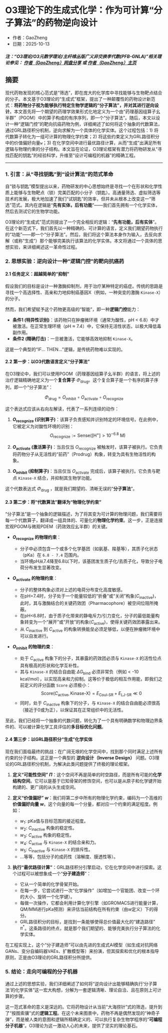 # O3理论下的生成式化学：作为可计算“分子算法”的药物逆向设计

- 作者：GaoZheng
- 日期：2025-10-13

#### ***注：“O3理论/O3元数学理论/主纤维丛版广义非交换李代数(PFB-GNLA)”相关理论参见： [作者（GaoZheng）网盘分享](https://drive.google.com/drive/folders/1lrgVtvhEq8cNal0Aa0AjeCNQaRA8WERu?usp=sharing) 或 [作者（GaoZheng）主页](https://mymetamathematics.blogspot.com)***

## 摘要
现代药物发现的核心范式是“筛选”，即在庞大的化学库中寻找能够与生物靶点结合的分子。本文基于O3理论的“生成式”框架，提出了一种颠覆性的药物设计新范式：**将药物分子视为能够执行特定生物学逻辑的“分子算法”，并对其进行逆向设计**。本文首先将一个期望的药理学效果形式化地定义为一个由“药理基因组算子幺半群”（PGOM）中的算子构成的有序序列，即一个“分子算法”。随后，本文以设计一种“逻辑门控”的靶向抗癌药物为例，详细阐述了如何将这个抽象的代数算法，通过GRL路径积分机制，逆向求解为一个具体的化学实体。这个过程包括：1) 将代数算子转化为一组可计算的物理化学约束；2) 将这些约束定义为GRL路径积分中的价值偏好向量`w`；3) 在化学空间中进行最优路径计算，从而“生成”出满足所有逻辑与物理约束的分子结构。本文旨在论证，O3理论框架有潜力将药物研发从“寻找匹配的钥匙”的经验科学，升维至“设计可编程的机器”的精确工程。

---

### **1. 引言：从“寻找钥匙”到“设计算法”的范式革命**

自“锁与钥匙”模型提出以来，药物研发的中心思想始终是寻找一个在形状和化学性质上能够与生物靶点（锁）完美匹配的小分子（钥匙）。高通量筛选、虚拟筛选等技术的发展，极大地加速了我们“试钥匙”的效率，但并未从根本上改变这一“筛选”范式。其内在逻辑是“**先有实体，后有功能**”——我们首先拥有一个化学实体，然后去测试它的生物学功能。

O3理论的“生成式”范式则提出了一个完全相反的逻辑：“**先有功能，后有实体**”。在这个新范式下，我们首先以一种精确的、可计算的语言，定义我们期望药物执行的“功能”——即一个“分子算法”。然后，我们将这个算法本身作为输入，去反向求解（或称“生成”）那个能够完美执行该算法的化学实体。本文将通过一个具体的思想实验，来详细阐述这一革命性过程。

### **2. 思想实验：逆向设计一种“逻辑门控”的靶向抗癌药**

#### **2.1 任务定义：超越简单的“抑制”**

假设我们的目标是设计一种激酶抑制剂，用于治疗某种特定的癌症。传统的思路是寻找一个高选择性、高亲和力地抑制癌基因X（例如，一种突变的激酶 `Kinase-X`）的分子。

然而，我们希望赋予这个药物更高级的“智能”，即一种**逻辑门控**能力：
* **条件1 (特异性识别)**：该药物只在肿瘤微环境（通常为酸性，pH < 6.8）中才被激活。在正常生理环境（pH ≈ 7.4）中，它保持无活性状态，以极大降低毒副作用。
* **条件2 (精确打击)**：一旦被激活，它能够高效地抑制 `Kinase-X`。

这是一个典型的“IF... THEN...”逻辑，是传统药物难以实现的。

#### **2.2 第一步：以O3代数语言定义“分子算法”**

在O3理论中，我们可以使用PGOM（药理基因组算子幺半群）的语言，将上述的治疗逻辑精确地定义为一个**复合算子** $\Phi_{\text{drug}}$。这个复合算子是一个有序的算子序列，即一个“分子算法”：

$$\Phi_{\text{drug}} = O_{\text{inhibit}} \circ O_{\text{activate}} \circ O_{\text{recognize}}$$

这个表达式应该从右向左解读，代表了一系列连续的动作：

1.  **$O_{\text{recognize}}$ (识别算子)**：该算子负责感知并识别特定的环境信号。在此例中，它被定义为对酸性环境的识别：
    $$O_{\text{recognize}} := \text{Sense}([\text{H}^+] > 10^{-6.8} \text{ M})$$

2.  **$O_{\text{activate}}$ (激活算子)**：当且仅当 $O_{\text{recognize}}$ 被触发时，该算子被执行。它负责将药物分子从无活性的“前药”（Prodrug）构象，转变为具有生物活性的构象。

3.  **$O_{\text{inhibit}}$ (抑制算子)**：当且仅当 $O_{\text{activate}}$ 完成后，该算子被执行。它负责与靶点 `Kinase-X` 结合，并抑制其生物学功能。

这个代数表达式 $\Phi_{\text{drug}}$ ，就是我们期望的、清晰无误的“**分子算法**”。

#### **2.3 第二步：将“代数算法”翻译为“物理化学约束”**

“分子算法”是一个抽象的逻辑描述，为了将其变为可计算的物理问题，我们需要将每一个代数算子，翻译成一组具体的、可量化的**物理化学约束**。这一步，正是连接宏观PGOM与微观PDEM（药效效应幺半群）的关键。

* **$O_{\text{recognize}}$ 的物理约束**：
    * 分子中必须包含一个或多个化学基团（如氨基、羧基等），其质子化状态（pKa）在 `6.8 - 7.4` 范围内。
    * 当环境pH从7.4降至6.8以下时，该基团发生质子化/去质子化，导致分子电荷分布发生显著改变。

* **$O_{\text{activate}}$ 的物理约束**：
    * 分子的整体构象必须对上述的电荷分布变化高度敏感。
    * 在pH=7.4时，分子处于一个能量较低的“折叠”或“关闭”构象($C_{\text{inactive}}$)，此时，其与激酶结合的关键药效团（Pharmacophore）被空间位阻所掩蔽。
    * 在pH<6.8时，由于质子化带来的静电斥力/引力变化，分子的最低能量构象转变为一个“展开”或“开放”的构象($C_{\text{active}}$)，使得关键药效团暴露出来。
    * 从 $C_{\text{inactive}}$ 到 $C_{\text{active}}$ 的构象转换能垒必须足够低，以便在肿瘤微环境中可以自发进行。

* **$O_{\text{inhibit}}$ 的物理约束**：
    * 处于 $C_{\text{active}}$ 构象下的分子，其暴露的药效团必须与 `Kinase-X` 的活性位点具有极高的形状和化学互补性。
    * 其与 `Kinase-X` 的结合自由能 $\Delta G_{\text{bind}}$ 必须非常负（例如 < -10 kcal/mol），以实现高亲和力抑制。这等价于极低的相互作用能，即我们之前定义的评分函数 `Score` 必须极小：
        $$\text{Score}(C_{\text{active}}, \text{Kinase-X}) = E_{\text{Coul-SR}} + E_{\text{LJ-SR}} \ll 0$$
    * 同时，处于 $C_{\text{inactive}}$ 构象下的分子，与 `Kinase-X` 的结合自由能必须很高（接近于0或为正），以保证其在正常组织中的无活性。

至此，我们已经将一个抽象的代数问题，转化为了一个具有明确数学和物理边界条件的、可以被计算化学工具评估的**多目标优化问题**。

#### **2.4 第三步：以GRL路径积分“生成”化学实体**

现在我们面临最终的挑战：在广阔无垠的化学空间中，找到那个同时满足上述所有约束的分子结构。这正是一个典型的 **逆向设计（Inverse Design）** 问题。O3理论的GRL路径积分机制，为解决此类问题提供了终极的理论框架。

1.  **定义“可能性空间” $\Pi$**：这个空间不再是简单的时空路径，而是所有可能的**化学结构空间**。它可以是基于已知骨架的修饰空间，也可以是从原子和化学键开始构建的、更广阔的从头生成空间。

2.  **定义“价值偏好” $w$**：我们将第二步中所有的物理化学约束，编码为一个高维的**价值偏好向量 $w$**。这个向量的每一个分量，都对应一个约束的满足程度。例如：
    * $w_1$: pKa值与目标范围的接近程度。
    * $w_2$: $C_{\text{inactive}}$ 构象的稳定性。
    * $w_3$: $C_{\text{active}}$ 构象的稳定性。
    * $w_4$: $C_{\text{active}}$ 与 `Kinase-X` 的结合亲和力。
    * $w_5$: $C_{\text{inactive}}$ 与 `Kinase-X` 的排斥性。
    * ...等等，包括分子的成药性（溶解度、膜透性等）。

3.  **执行“最优路径计算”**：GRL路径积分引擎启动，它在化学空间中进行探索。这个过程可以被想象成一个“**分子建造师**”：
    * 它从一个简单的化学骨架开始。
    * 在每一步，它尝试进行一次“化学操作”（如增加一个官能团、改变一个环的大小、旋转一个化学键）。
    * 每做一次操作，它都会利用计算化学引擎（如GROMACS进行能量计算，QM/MM进行pKa预测）来评估当前结构在所有约束（由$w$定义）下的得分。
    * GRL路径积分的目标，是找到一条能够使得总价值最大化的“建造路径” $\pi^*$。这条路径的终点，就是那个我们期望的、能够完美执行分子算法的化学实体。

在工程实现上，这个“分子建造师”可以由先进的生成式AI模型（如生成对抗网络GANs、变分自编码器VAEs、扩散模型等）来扮演，但其探索和优化的根本指导原则，正是由O3理论的GRL路径积分所提供。

### **5. 结论：走向可编程的分子机器**

通过上述的思想实验，我们详细阐述了如何将“逆向设计出能够精确执行‘分子算法’的化学实体”这一宏大构想，分解为一套逻辑清晰、理论自洽、且在原则上可计算的步骤。

这一范式革命的意义是深远的。它将药物设计从当前“大海捞针”式的筛选，提升到了“按图索骥”式的**逻辑工程**。在这个未来图景中，药物不再是偶然发现的“神奇子弹”，而是被人类的意图和逻辑所精确定义的、可以执行复杂生物学程序的“**可编程分子机器**”。O3理论为这一激动人心的未来，提供了坚实的理论基石。

